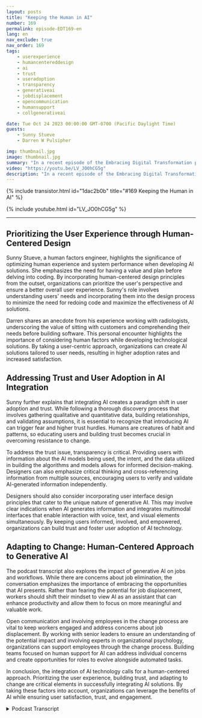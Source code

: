 ```yaml
---
layout: posts
title: "Keeping the Human in AI"
number: 169
permalink: episode-EDT169-en
lang: en
nav_exclude: true
nav_order: 169
tags:
    - userexperience
    - humancentereddesign
    - ai
    - trust
    - useradoption
    - transparency
    - generativeai
    - jobdisplacement
    - opencommunication
    - humansupport
    - collgenerativeai

date: Tue Oct 24 2023 00:00:00 GMT-0700 (Pacific Daylight Time)
guests:
    - Sunny Stueve
    - Darren W Pulsipher

img: thumbnail.jpg
image: thumbnail.jpg
summary: "In a recent episode of the Embracing Digital Transformation podcast, host Darren Pulsipher, Chief Solution Architect of Public Sector at Intel, interviews Sunny Stueve, the Lead of Human Centered AI at Leidos. The podcast delves into the importance of human-centered design and user experience when integrating AI technology."
video: "https://youtu.be/LV_JO0hCG5g"
description: "In a recent episode of the Embracing Digital Transformation podcast, host Darren Pulsipher, Chief Solution Architect of Public Sector at Intel, interviews Sunny Stueve, the Lead of Human Centered AI at Leidos. The podcast delves into the importance of human-centered design and user experience when integrating AI technology."
---
```


<div>
{% include transistor.html id="1dac2b0b" title="#169 Keeping the Human in AI" %}

{% include youtube.html id="LV_JO0hCG5g" %}
</div>

---

## Prioritizing the User Experience through Human-Centered Design

Sunny Stueve, a human factors engineer, highlights the significance of optimizing human experience and system performance when developing AI solutions. She emphasizes the need for having a value and plan before delving into coding. By incorporating human-centered design principles from the outset, organizations can prioritize the user's perspective and ensure a better overall user experience. Sunny's role involves understanding users' needs and incorporating them into the design process to minimize the need for redoing code and maximize the effectiveness of AI solutions.

Darren shares an anecdote from his experience working with radiologists, underscoring the value of sitting with customers and comprehending their needs before building software. This personal encounter highlights the importance of considering human factors while developing technological solutions. By taking a user-centric approach, organizations can create AI solutions tailored to user needs, resulting in higher adoption rates and increased satisfaction.

## Addressing Trust and User Adoption in AI Integration

Sunny further explains that integrating AI creates a paradigm shift in user adoption and trust. While following a thorough discovery process that involves gathering qualitative and quantitative data, building relationships, and validating assumptions, it is essential to recognize that introducing AI can trigger fear and higher trust hurdles. Humans are creatures of habit and patterns, so educating users and building trust becomes crucial in overcoming resistance to change.

To address the trust issue, transparency is critical. Providing users with information about the AI models being used, the intent, and the data utilized in building the algorithms and models allows for informed decision-making. Designers can also emphasize critical thinking and cross-referencing information from multiple sources, encouraging users to verify and validate AI-generated information independently.

Designers should also consider incorporating user interface design principles that cater to the unique nature of generative AI. This may involve clear indications when AI generates information and integrates multimodal interfaces that enable interaction with voice, text, and visual elements simultaneously. By keeping users informed, involved, and empowered, organizations can build trust and foster user adoption of AI technology.

## Adapting to Change: Human-Centered Approach to Generative AI

The podcast transcript also explores the impact of generative AI on jobs and workflows. While there are concerns about job elimination, the conversation emphasizes the importance of embracing the opportunities that AI presents. Rather than fearing the potential for job displacement, workers should shift their mindset to view AI as an assistant that can enhance productivity and allow them to focus on more meaningful and valuable work.

Open communication and involving employees in the change process are vital to keep workers engaged and address concerns about job displacement. By working with senior leaders to ensure an understanding of the potential impact and involving experts in organizational psychology, organizations can support employees through the change process. Building teams focused on human support for AI can address individual concerns and create opportunities for roles to evolve alongside automated tasks.

In conclusion, the integration of AI technology calls for a human-centered approach. Prioritizing the user experience, building trust, and adapting to change are critical elements in successfully integrating AI solutions. By taking these factors into account, organizations can leverage the benefits of AI while ensuring user satisfaction, trust, and engagement.



<details>
<summary> Podcast Transcript </summary>

<p></p>

</details>
